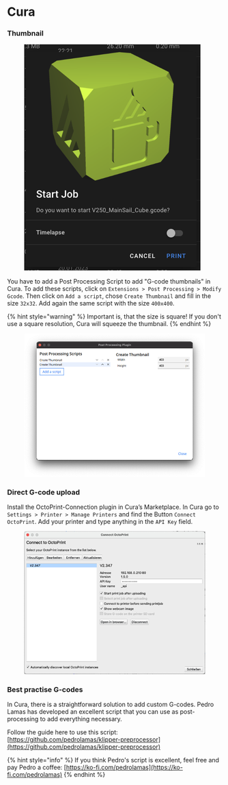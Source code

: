 # Cura

### Thumbnail

<figure><img src="../../.gitbook/assets/image (12).png" alt=""><figcaption></figcaption></figure>

You have to add a Post Processing Script to add "G-code thumbnails" in Cura. To add these scripts, click on `Extensions > Post Processing > Modify Gcode`. Then click on `Add a script`, chose `Create Thumbnail` and fill in the size `32x32`. Add again the same script with the size `400x400`.

{% hint style="warning" %}
Important is, that the size is square! If you don't use a square resolution, Cura will squeeze the thumbnail.
{% endhint %}

<figure><img src="../../.gitbook/assets/image (10) (1).png" alt=""><figcaption></figcaption></figure>

### Direct G-code upload

Install the OctoPrint-Connection plugin in Cura’s Marketplace. In Cura go to `Settings > Printer > Manage Printers` and find the Button `Connect OctoPrint`. Add your printer and type anything in the `API Key` field.

<figure><img src="../../.gitbook/assets/image (10).png" alt=""><figcaption></figcaption></figure>

### Best practise G-codes

In Cura, there is a straightforward solution to add custom G-codes. Pedro Lamas has developed an excellent script that you can use as post-processing to add everything necessary.

Follow the guide here to use this script: [https://github.com/pedrolamas/klipper-preprocessor](https://github.com/pedrolamas/klipper-preprocessor)

{% hint style="info" %}
If you think Pedro's script is excellent, feel free and pay Pedro a coffee: [https://ko-fi.com/pedrolamas](https://ko-fi.com/pedrolamas)
{% endhint %}
